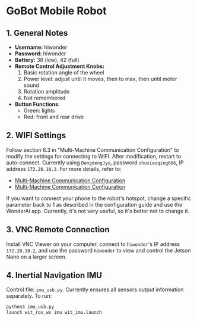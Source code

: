 # GoBot Mobile Robot

## 1. General Notes
- **Username:** hiwonder
- **Password:** hiwonder
- **Battery:** 38 (low), 42 (full)
- **Remote Control Adjustment Knobs:**
  1. Basic rotation angle of the wheel
  2. Power level: adjust until it moves, then to max, then until motor sound
  3. Rotation amplitude
  4. Not remembered
- **Button Functions:**
  - Green: lights
  - Red: front and rear drive

## 2. WIFI Settings
Follow section 6.3 in "Multi-Machine Communication Configuration" to modify the settings for connecting to WIFI. After modification, restart to auto-connect. Currently using `DengdengJyu`, password `zhuxiaoqing666`, IP address `172.20.10.3`. For more details, refer to:
- [Multi-Machine Communication Configuration](https://kdocs.cn/l/cqqSR0z9tjTq)
- [Multi-Machine Communication Configuration](https://kdocs.cn/l/cquTZzXia5yd)

If you want to connect your phone to the robot's hotspot, change a specific parameter back to 1 as described in the configuration guide and use the WonderAi app. Currently, it's not very useful, so it's better not to change it.

## 3. VNC Remote Connection
Install VNC Viewer on your computer, connect to `hiwonder`'s IP address `172.20.10.2`, and use the password `hiwonder` to view and control the Jetson Nano on a larger screen.

## 4. Inertial Navigation IMU
Control file: `imu_usb.py`. Currently ensures all sensors output information separately. To run:
```bash
python3 imu_usb.py
launch wit_ros_ws imu wit_imu.launch
